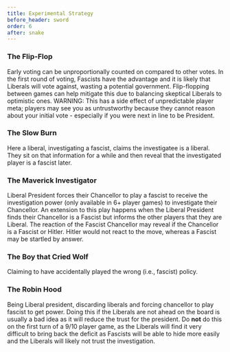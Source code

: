 ```yaml
---
title: Experimental Strategy
before_header: sword
order: 6
after: snake
---
```

### The Flip-Flop
Early voting can be unproportionally counted on compared to other votes. In the first round of voting, Fascists have the advantage and it is likely that Liberals will vote against, wasting a potential government. Flip-flopping between games can help mitigate this due to balancing skeptical Liberals to optimistic ones. WARNING: This has a side effect of unpredictable player meta; players may see you as untrustworthy because they cannot reason about your initial vote - especially if you were next in line to be President.

### The Slow Burn
Here a liberal, investigating a fascist, claims the investigatee is a liberal. They sit on that information for a while and then reveal that the investigated player is a fascist later.

### The Maverick Investigator
Liberal President forces their Chancellor to play a fascist to receive the investigation power (only available in 6+ player games) to investigate their Chancellor. An extension to this play happens when the Liberal President finds their Chancellor is a Fascist but informs the other players that they are Liberal. The reaction of the Fascist Chancellor may reveal if the Chancellor is a Fascist or Hitler. Hitler would not react to the move, whereas a Fascist may be startled by answer.

### The Boy that Cried Wolf
Claiming to have accidentally played the wrong (i.e., fascist) policy.

### The Robin Hood
Being Liberal president, discarding liberals and forcing chancellor to play fascist to get power. Doing this if the Liberals are not ahead on the board is usually a bad idea as it will reduce the trust for the president. Do **not** do this on the first turn of a 9/10 player game, as the Liberals will find it very difficult to bring back the deficit as Fascists will be able to hide more easily and the Liberals will likely not trust the investigation.

